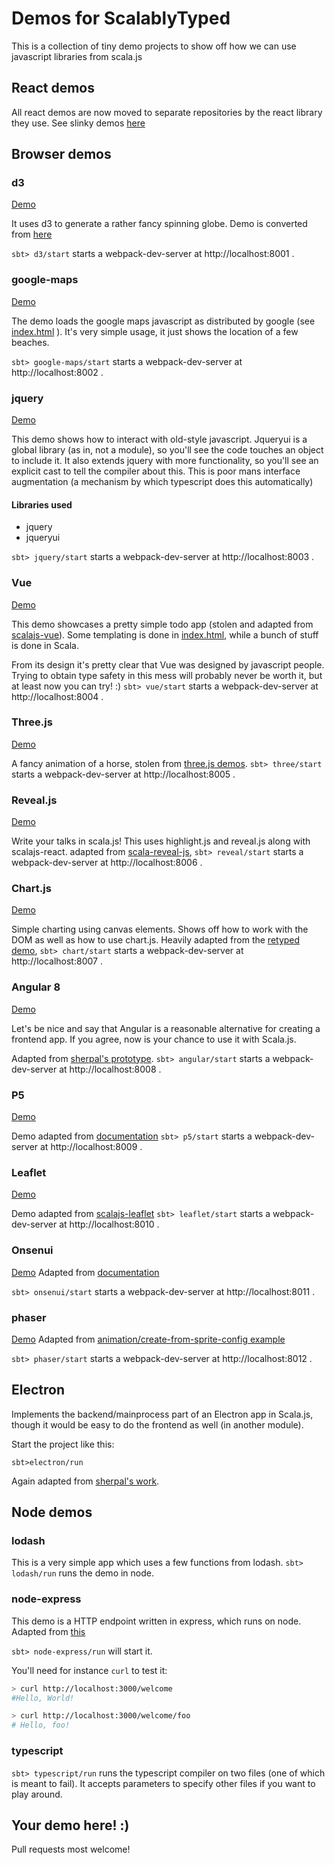 # Demos for ScalablyTyped

This is a collection of tiny demo projects to show off how we can use javascript libraries from scala.js

## React demos

All react demos are now moved to separate repositories by the react library they use.
See slinky demos [here](https://github.com/ScalablyTyped/SlinkyTypedDemos)

## Browser demos 

### d3 
[Demo](https://scalablytyped.github.io/Demos/d3/)

It uses d3 to generate a rather fancy spinning globe. Demo is converted from [here](https://bl.ocks.org/animateddata/1f6522d3fcec29c01e7f4a5894e1fd94)

`sbt> d3/start` starts a webpack-dev-server at http://localhost:8001 .

### google-maps
[Demo](https://scalablytyped.github.io/Demos/google-maps/)

The demo loads the google maps javascript as distributed by google (see [index.html](./google-maps/assets/index.html) ).
It's very simple usage, it just shows the location of a few beaches.

`sbt> google-maps/start` starts a webpack-dev-server at http://localhost:8002 .

### jquery
[Demo](https://scalablytyped.github.io/Demos/jquery/)

This demo shows how to interact with old-style javascript.
Jqueryui is a global library (as in, not a module), so you'll see the code touches an object to include it.
It also extends jquery with more functionality, so you'll see an explicit cast to tell the compiler about this. 
This is poor mans interface augmentation (a mechanism by which typescript does this automatically)

#### Libraries used

- jquery
- jqueryui

`sbt> jquery/start` starts a webpack-dev-server at http://localhost:8003 .

### Vue
[Demo](https://scalablytyped.github.io/Demos/vue/)

This demo showcases a pretty simple todo app (stolen and adapted from [scalajs-vue](https://github.com/fancellu/scalajs-vue/)).
Some templating is done in [index.html](./vue/assets/index.html), while a bunch of stuff is done in Scala.

From its design it's pretty clear that Vue was designed by javascript people.
Trying to obtain type safety in this mess will probably never be worth it, 
but at least now you can try! :)
`sbt> vue/start` starts a webpack-dev-server at http://localhost:8004 .


### Three.js
[Demo](https://scalablytyped.github.io/Demos/three/)

A fancy animation of a horse, stolen from [three.js demos](https://github.com/mrdoob/three.js/blob/master/examples/webgl_morphtargets_horse.html).
`sbt> three/start` starts a webpack-dev-server at http://localhost:8005 .

### Reveal.js
[Demo](https://scalablytyped.github.io/Demos/reveal/)

Write your talks in scala.js! This uses highlight.js and reveal.js along with
 scalajs-react. adapted from [scala-reveal-js](https://github.com/pheymann/scala-reveal-js),
`sbt> reveal/start` starts a webpack-dev-server at http://localhost:8006 .

### Chart.js
[Demo](https://scalablytyped.github.io/Demos/chart/)

Simple charting using canvas elements. Shows off how to work with the DOM as well
 as how to use chart.js. Heavily adapted from the [retyped demo](https://github.com/Retyped/Demos/tree/master/ChartJsDemo),
`sbt> chart/start` starts a webpack-dev-server at http://localhost:8007 .

### Angular 8 
[Demo](https://scalablytyped.github.io/Demos/angular/)

Let's be nice and say that Angular is a reasonable alternative for creating a frontend app.
If you agree, now is your chance to use it with Scala.js.

Adapted from [sherpal's prototype](https://github.com/sherpal/AngularScalaPOC).
`sbt> angular/start` starts a webpack-dev-server at http://localhost:8008 .

### P5
[Demo](https://scalablytyped.github.io/Demos/p5/index.html)

Demo adapted from [documentation](https://p5js.org/examples/instance-mode-instantiation.html)
`sbt> p5/start` starts a webpack-dev-server at http://localhost:8009 .

### Leaflet
[Demo](https://scalablytyped.github.io/Demos/leaflet/index.html)

Demo adapted from [scalajs-leaflet](https://github.com/fancellu/scalajs-leaflet/blob/master/example/src/main/scala/example/QuickStartLeaflet.scala)
`sbt> leaflet/start` starts a webpack-dev-server at http://localhost:8010 .
 

### Onsenui 
[Demo](https://scalablytyped.github.io/Demos/onsenui/index.html)
Adapted from [documentation](https://onsen.io/v2/guide/jquery/)
 
`sbt> onsenui/start` starts a webpack-dev-server at http://localhost:8011 .

### phaser 
[Demo](https://scalablytyped.github.io/Demos/phaser/index.html)
Adapted from [animation/create-from-sprite-config example](http://phaser.io/examples/v3/view/animation/create-from-sprite-config)
 
`sbt> phaser/start` starts a webpack-dev-server at http://localhost:8012 .
 
## Electron
Implements the backend/mainprocess part of an Electron app in Scala.js,
 though it would be easy to do the frontend as well (in another module).

Start the project like this:

```
sbt>electron/run
``` 

Again adapted from [sherpal's work](https://github.com/sherpal/Scala.js-Electron-App-Example).

## Node demos

### lodash
This is a very simple app which uses a few functions from lodash.
`sbt> lodash/run` runs the demo in node.

### node-express
This demo is a HTTP endpoint written in express, which runs on node. 
Adapted from [this](https://github.com/BrianDGLS/express-ts)

`sbt> node-express/run` will start it.

You'll need for instance `curl` to test it:
```bash
> curl http://localhost:3000/welcome
#Hello, World!

> curl http://localhost:3000/welcome/foo
# Hello, foo!
```

### typescript

`sbt> typescript/run` runs the typescript compiler on two files (one of which is meant to fail).
It accepts parameters to specify other files if you want to play around.

## Your demo here! :)
Pull requests most welcome!
